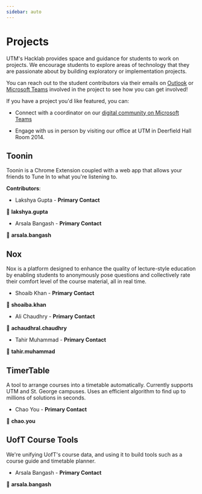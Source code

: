 ```yaml
---
sidebar: auto
---
```


# Projects

UTM's Hacklab provides space and guidance for students to work on projects. We encourage students to explore areas of technology that they are passionate about by building exploratory or implementation projects.

You can reach out to the student contributors via their emails on [Outlook](https://outlook.office365.com) or [Microsoft Teams](https://teams.microsoft.com) involved in the project to see how you can get involved!

If you have a project you'd like featured, you can:

- Connect with a coordinator on our [digital community on Microsoft Teams](https://teams.microsoft.com)

- Engage with us in person by visiting our office at UTM in Deerfield Hall Room 2014.

## Toonin

Toonin is a Chrome Extension coupled with a web app that allows your friends to Tune In to what you're listening to.

<GithubRepoButton link="https://github.com/grey-software/toonin" class="mr16"/>

<ProjectDemoButton link="https://www.toonin.ml" />

**Contributors**:

- Lakshya Gupta - **Primary Contact**

:email: **lakshya.gupta**

- Arsala Bangash - **Primary Contact**

:email: **arsala.bangash**

## Nox

Nox is a platform designed to enhance the quality of lecture-style education by enabling students to anonymously pose questions and collectively rate their comfort level of the course material, all in real time.

<GithubRepoButton link="https://github.com/ShoaibAhmadKhan/Nox" class="mr16"/>

<ProjectDemoButton link="https://csc398dev.utm.utoronto.ca" />

- Shoaib Khan - **Primary Contact**

:email: **shoaiba.khan**

- Ali Chaudhry - **Primary Contact**

:email: **achaudhral.chaudhry**

- Tahir Muhammad - **Primary Contact**

:email: **tahir.muhammad**

## TimerTable

A tool to arrange courses into a timetable automatically. Currently supports UTM and St. George campuses. Uses an efficient algorithm to find up to millions of solutions in seconds.

<GithubRepoButton link="https://github.com/ProjectEGU/TimerTable" class="mr16"/>

<ProjectDemoButton link="https://projectegu.github.io/TimerTable/"/>

- Chao You - **Primary Contact**

:email: **chao.you**

## UofT Course Tools

We're unifying UofT's course data, and using it to build tools such as a course guide and timetable planner.

<GithubRepoButton link="https://github.com/UTM-Hacklab/UofTCourseTools" class="mr16"/>

<ProjectDemoButton link="http://www.api.uoftcoursetools.tech/" class="mr16"/>

<ProjectDocsButton link="https://uoftcoursetools.tech/" />

- Arsala Bangash - **Primary Contact**

:email: **arsala.bangash**
